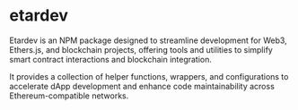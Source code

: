 # etardev

Etardev is an NPM package designed to streamline development for Web3, Ethers.js, and blockchain projects, offering tools and utilities to simplify smart contract interactions and blockchain integration.

It provides a collection of helper functions, wrappers, and configurations to accelerate dApp development and enhance code maintainability across Ethereum-compatible networks.